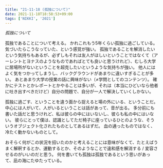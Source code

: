 ```yaml
---
title: "21-11-18 (孤独について)"
date: 2021-11-18T18:58:53+09:00
tags: ['NIKKI', '2021']
---
```


*孤独について*

孤独であることについて考える。
かれこれもう5年くらい孤独に過ごしている。
気づいたらこうなっていた、という感覚が強い。
孤独であることを解消したいという気持ちもあるが、必ずしもそれは友人がほしいということではなくて（アーレントとヨナスのようなものであればとても良いと思うけれど）、むしろ大学に居場所がないということを超克したいというような気持ちが強い。
他人にはよく気をつかってしまうし、バックグラウンドがあまりに違いすぎることが多い。
あとあまり大学の授業の話に興味がない（≠学問としてのコンテンツ）。
確かにテストとかレポートとかやることは多いが、それは（本当にひどいなら他者に吐き出すべきだけど）自分の問題で、自分が一人で解決していくしかない。

孤独に過ごす、ということを違う面から捉えると場の外にいる、ということだ。
中心には人がいて、人がいるということは話があって、音が出る。
多分前にも書いた話だと思うけれど、私は彼らの中にはいないし、彼らも私の中にはいない。
彼らにとって僕は、認識としてただ椅子に座っているひとのような、そういうオブジェクト化されたものとしてあるはずだ。
血の通ったものではなく、冷たく動かないものとして。

おそらく何がこの状況を招いたのかと考えることには意味がなくて、たとえばうまく解釈するとか、運動するとか、そのようなことで違和感を解消する / 変容させるのがいいのだと思う。
何を書いても孤独は孤独であるという思いがあって、凪の海にたゆたっている。
